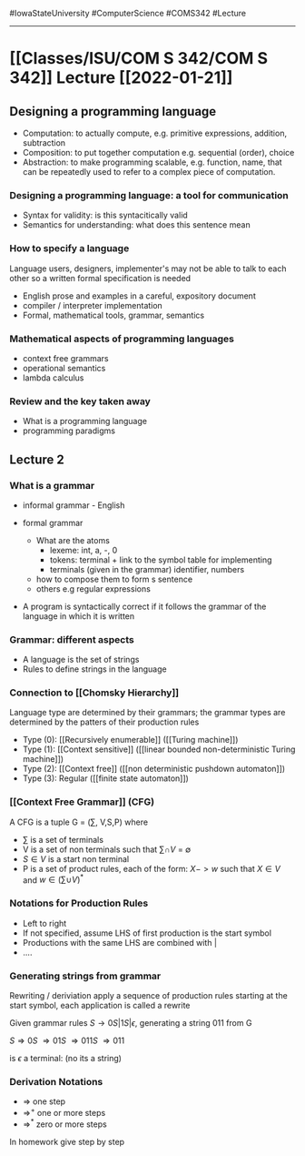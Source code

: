 #IowaStateUniversity
#ComputerScience 
#COMS342
#Lecture

---

# [[Classes/ISU/COM S 342/COM S 342]] Lecture [[2022-01-21]]


## Designing a programming language

- Computation: to actually compute, e.g. primitive expressions, addition, subtraction 
- Composition: to put together computation e.g. sequential (order), choice 
- Abstraction: to make programming scalable, e.g. function, name, that can be repeatedly used to refer to a complex piece of computation. 

### Designing a programming language: a tool for communication 

- Syntax for validity: is this syntacitically valid 
- Semantics for understanding: what does this sentence mean

### How to specify a language 

Language users, designers, implementer's may not be able to talk to each other so a written formal specification is needed 
- English prose and examples in a careful, expository document 
- compiler / interpreter implementation 
- Formal, mathematical tools, grammar, semantics 

### Mathematical aspects of programming languages 
- context free grammars
- operational semantics 
- lambda calculus 

### Review and the key taken away

- What is a programming language 
- programming paradigms 

## Lecture 2 

### What is a grammar 
- informal grammar - English 
- formal grammar
	- What are the atoms 
		- lexeme: int, a, -, 0
		- tokens: terminal + link to the symbol table for implementing
		- terminals (given in the grammar) identifier, numbers 
	- how to compose them to form s sentence 
	- others e.g regular expressions 

- A program is syntactically correct if it follows the grammar of the language in which it is written

### Grammar: different aspects 
- A language is the set of strings 
- Rules to define strings in the language 


### Connection to [[Chomsky Hierarchy]] 

Language type are determined by their grammars; the grammar types are determined by the patters of their production rules 

- Type (0): [[Recursively enumerable]]  ([[Turing machine]])
- Type (1):  [[Context sensitive]] ([[linear bounded non-deterministic Turing machine]])
- Type (2): [[Context free]]  ([[non deterministic pushdown automaton]])
- Type (3): Regular ([[finite state automaton]])


### [[Context Free Grammar]] (CFG)

A CFG is a tuple G = ($\sum$, V,S,P) where 
- $\sum$ is a set of terminals 
- V is a set of non terminals such that $\sum \cap V$ = $\emptyset$
- $S \in V$ is a start non terminal 
- P is a set of product rules, each of the form: $X -> w$ such that $X \in V$ and $w \in (\sum \cup V)^*$ 

### Notations for Production Rules 

- Left to right 
- If not specified, assume LHS of first production is the start symbol 
- Productions with the same LHS are combined with | 
- ....

### Generating strings from grammar

Rewriting / deriviation apply a sequence of production rules starting at the start symbol, each application is called a rewrite 

Given grammar rules $S \rightarrow 0S | 1S |\epsilon$, generating a string 011 from G

$S \Rightarrow 0S$
$\Rightarrow 01S$
$\Rightarrow 011S$
$\Rightarrow 011$

is $\epsilon$ a terminal: (no its a string)

### Derivation Notations
- $\Rightarrow$ one step
- $\Rightarrow^+$ one or more steps 
- $\Rightarrow^*$ zero or more steps 

In homework give step by step 

### 